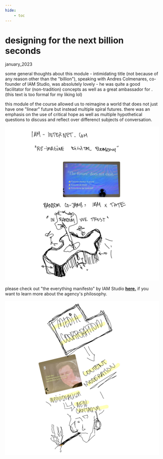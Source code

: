 ```yaml
---
hide:
    - toc
---
```


# designing for the next billion seconds
january_2023

some general thoughts about this module - intimidating title (not because of any reason other than the "billion"), speaking with Andres Colmenares, co-founder of IAM Studio, was absolutely lovely - he was quite a good facilitator for (non-tradition) concepts as well as a great ambassador for . (this text is too formal for my liking lol) 

this module of the course allowed us to reimagine a world that does not just have one "linear" future but instead multiple spiral futures. there was an emphasis on the use of critical hope as well as multiple hypothetical questions to discuss and reflect over differenct subjects of conversation. 

![](../images/08_DFTNBS/Page1.jpg)

please check out "the everything manifesto" by IAM Studio **[here.](https://medium.com/iam-journal/the-everything-manifesto-a-thought-experiment-for-the-next-billion-seconds-bcd9b9c938dc)** if you want to learn more about the agency's philosophy.

![](../images/08_DFTNBS/Page4.jpg)

